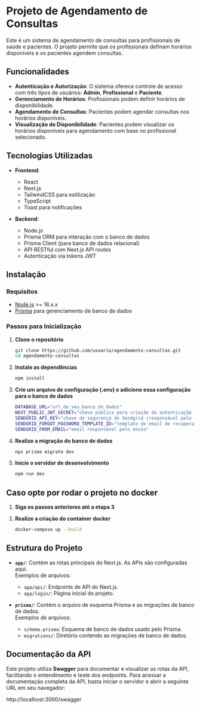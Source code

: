 # Projeto de Agendamento de Consultas

Este é um sistema de agendamento de consultas para profissionais de saúde e pacientes. O projeto permite que os profissionais definam horários disponíveis e os pacientes agendem consultas.

## Funcionalidades

- **Autenticação e Autorização**: O sistema oferece controle de acesso com três tipos de usuários: **Admin**, **Profissional** e **Paciente**.
- **Gerenciamento de Horários**: Profissionais podem definir horários de disponibilidade.
- **Agendamento de Consultas**: Pacientes podem agendar consultas nos horários disponíveis.
- **Visualização de Disponibilidade**: Pacientes podem visualizar os horários disponíveis para agendamento com base no profissional selecionado.

## Tecnologias Utilizadas

- **Frontend**:  
  - React
  - Next.js
  - TailwindCSS para estilização
  - TypeScript
  - Toast para notificações

- **Backend**:  
  - Node.js
  - Prisma ORM para interação com o banco de dados
  - Prisma Client (para banco de dados relacional)
  - API RESTful com Next.js API routes
  - Autenticação via tokens JWT

## Instalação

### Requisitos

- [Node.js](https://nodejs.org/) >= 16.x.x
- [Prisma](https://www.prisma.io/) para gerenciamento de banco de dados

### Passos para Inicialização

1. **Clone o repositório**

   ```bash
   git clone https://github.com/usuario/agendamento-consultas.git
   cd agendamento-consultas
   
2. **Instale as dependências**

   ```bash
   npm install

3. **Crie um arquivo de configuração (.env) e adicione essa configuração para o banco de dados**

   ```bash
   DATABASE_URL="url_do_seu_banco_de_dados"
   NEXT_PUBLIC_JWT_SECRET="chave pública para criação da autenticação jwt"
   SENDGRID_API_KEY="chave de segurança do Sendgrid (responsável pelo envio dos e-mails)"
   SENDGRID_FORGOT_PASSWORD_TEMPLATE_ID="template do email de recuperação criado no Sendgrid"
   SENDGRID_FROM_EMAIL="email responsável pelo envio"

4. **Realize a migração do banco de dados**

   ```bash
   npx prisma migrate dev

5. **Inicie o servidor de desenvolvimento**

   ```bash
   npm run dev

## Caso opte por rodar o projeto no docker

1. **Siga os passos anteriores até a etapa 3**
   
2. **Realize a criação do container docker**
   
    ```bash
    docker-compose up --build

## Estrutura do Projeto

- **`app/`**: Contém as rotas principais do Next.js. As APIs são configuradas aqui.  
  Exemplos de arquivos:
  - `app/api/`: Endpoints de API do Next.js.
  - `app/login/`: Página inicial do projeto.

- **`prisma/`**: Contém o arquivo de esquema Prisma e as migrações de banco de dados.  
  Exemplos de arquivos:
  - `schema.prisma`: Esquema de banco de dados usado pelo Prisma.
  - `migrations/`: Diretório contendo as migrações de banco de dados.

## Documentação da API

Este projeto utiliza **Swagger** para documentar e visualizar as rotas da API, facilitando o entendimento e teste dos endpoints.
Para acessar a documentação completa da API, basta iniciar o servidor e abrir a seguinte URL em seu navegador:

http://localhost:3000/swagger
